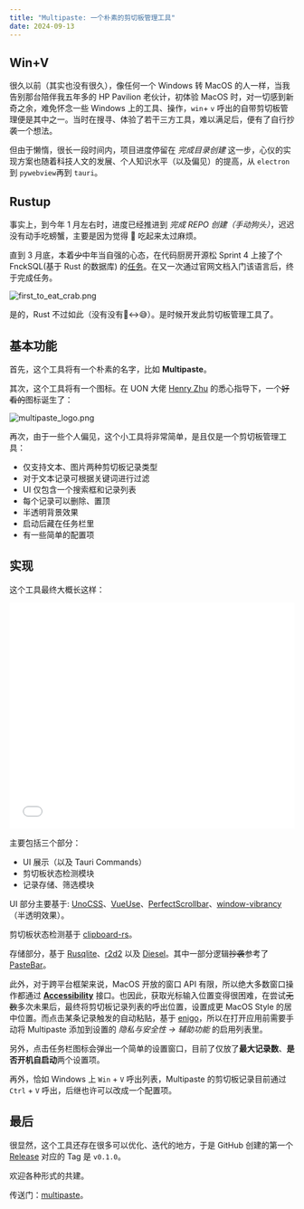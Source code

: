 ```yaml
---
title: "Multipaste: 一个朴素的剪切板管理工具"
date: 2024-09-13
---
```


## Win+V

很久以前（其实也没有很久），像任何一个 Windows 转 MacOS 的人一样，当我告别那台陪伴我五年多的 HP Pavilion 老伙计，初体验 MacOS 时，对一切感到新奇之余，难免怀念一些 Windows 上的工具、操作，`win`+ `v` 呼出的自带剪切板管理便是其中之一。当时在搜寻、体验了若干三方工具，难以满足后，便有了自行抄袭一个想法。

但由于懒惰，很长一段时间内，项目进度停留在 _完成目录创建_ 这一步，心仪的实现方案也随着科技人文的发展、个人知识水平（以及偏见）的提高，从 `electron`到 `pywebview`再到 `tauri`。

## Rustup

事实上，到今年 1 月左右时，进度已经推进到 _完成 REPO 创建（手动狗头）_，迟迟没有动手吃螃蟹，主要是因为觉得 🦀 吃起来太过麻烦。

直到 3 月底，本着~~少~~中年当自强的心态，在代码厨房开源松 Sprint 4 上接了个 FnckSQL(基于 Rust 的数据库) 的[任务](https://codekitchen.community/t/topic/1286)。在又一次通过官网文档入门该语言后，终于完成任务。

![first_to_eat_crab.png](/first_to_eat_crab.png)

是的，Rust 不过如此（没有没有🙂‍↔️😅）。是时候开发此剪切板管理工具了。

## 基本功能

首先，这个工具将有一个朴素的名字，比如 **Multipaste**。

其次，这个工具将有一个图标。在 UON 大佬 [Henry Zhu](https://www.instagram.com/henryz97222?utm_source=ig_web_button_share_sheet&igsh=ZDNlZDc0MzIxNw==) 的悉心指导下，一个~~好看的~~图标诞生了：

![multipaste_logo.png](/multipaste_logo.png)

再次，由于一些个人偏见，这个小工具将非常简单，是且仅是一个剪切板管理工具：

+ 仅支持文本、图片两种剪切板记录类型
+ 对于文本记录可根据关键词进行过滤
+ UI 仅包含一个搜索框和记录列表
+ 每个记录可以删除、置顶
+ 半透明背景效果
+ 启动后藏在任务栏里
+ 有一些简单的配置项

## 实现

这个工具最终大概长这样：

<iframe src="//player.bilibili.com/player.html?aid=113429197230190&bvid=BV1scDaYcEeA&cid=26625444150&p=1" scrolling="no" border="0" frameborder="no" framespacing="0" allowfullscreen="true" width="100%" height="400rem"></iframe>

主要包括三个部分：

+ UI 展示（以及 Tauri Commands）
+ 剪切板状态检测模块
+ 记录存储、筛选模块

UI 部分主要基于: [UnoCSS](https://unocss.dev/)、[VueUse](https://vueuse.org/)、[PerfectScrollbar](https://www.npmjs.com/package/perfect-scrollbar)、[window-vibrancy](https://github.com/tauri-apps/window-vibrancy)（半透明效果）。

剪切板状态检测基于 [clipboard-rs](https://github.com/ChurchTao/clipboard-rs)。

存储部分，基于 [Rusqlite](https://github.com/rusqlite/rusqlite)、[r2d2](https://github.com/sfackler/r2d2) 以及 [Diesel](https://github.com/diesel-rs/diesel)。其中一部分逻辑~~抄袭~~参考了 [PasteBar](https://github.com/PasteBar/PasteBarApp)。

此外，对于跨平台框架来说，MacOS 开放的窗口 API 有限，所以绝大多数窗口操作都通过 **[Accessibility](https://github.com/eiz/accessibility)** 接口。也因此，获取光标输入位置变得很困难，在尝试~~无数~~多次未果后，最终将剪切板记录列表的呼出位置，设置成更 MacOS Style 的居中位置。而点击某条记录触发的自动粘贴，基于 [enigo](https://github.com/enigo-rs/enigo)，所以在打开应用前需要手动将 Multipaste 添加到设置的 _隐私与安全性 -> 辅助功能_ 的启用列表里。 

另外，点击任务栏图标会弹出一个简单的设置窗口，目前了仅放了**最大记录数**、**是否开机自启动**两个设置项。

再外，恰如 Windows 上 `Win` + `V` 呼出列表，Multipaste 的剪切板记录目前通过 `Ctrl` + `V` 呼出，后继也许可以改成一个配置项。

## 最后

很显然，这个工具还存在很多可以优化、迭代的地方，于是 GitHub 创建的第一个 [Release](https://github.com/tkzt/multipaste/releases/tag/v0.1.0) 对应的 Tag 是 `v0.1.0`。

欢迎各种形式的共建。

传送门：[multipaste](https://github.com/tkzt/multipaste)。
